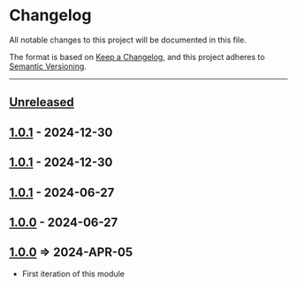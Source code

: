 # Changelog

All notable changes to this project will be documented in this file.

The format is based on [Keep a Changelog](https://keepachangelog.com/en/1.0.0/),
and this project adheres to [Semantic Versioning](https://semver.org/spec/v2.0.0.html).

* * *

## [Unreleased]

## [1.0.1] - 2024-12-30

## [1.0.1] - 2024-12-30

## [1.0.1] - 2024-06-27

## [1.0.0] - 2024-06-27

## [1.0.0] => 2024-APR-05

- First iteration of this module

[Unreleased]: https://github.com/ortus-boxlang/bx-image/compare/v1.0.1...HEAD

[1.0.1]: https://github.com/ortus-boxlang/bx-image/compare/v1.0.1...v1.0.1


[1.0.0]: https://github.com/ortus-boxlang/bx-image/compare/c673f34388fa8707a7811ce7789da0686e2f0bd5...v1.0.0

